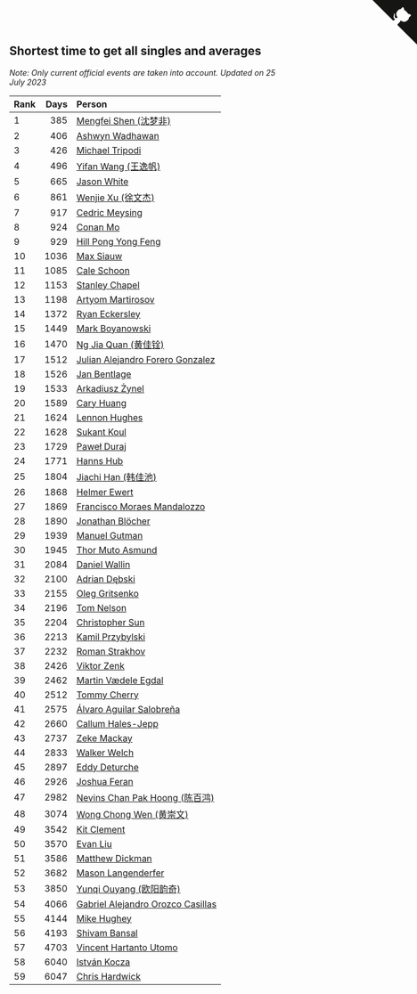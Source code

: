 ## Shortest time to get all singles and averages

*Note: Only current official events are taken into account.*
*Updated on 25 July 2023*

| Rank | Days | Person |
| :--- | ---: | :--- |
| 1 | 385 | [Mengfei Shen (沈梦非)](https://www.worldcubeassociation.org/persons/2018SHEN07) |
| 2 | 406 | [Ashwyn Wadhawan](https://www.worldcubeassociation.org/persons/2022WADH02) |
| 3 | 426 | [Michael Tripodi](https://www.worldcubeassociation.org/persons/2021TRIP01) |
| 4 | 496 | [Yifan Wang (王逸帆)](https://www.worldcubeassociation.org/persons/2017WANY29) |
| 5 | 665 | [Jason White](https://www.worldcubeassociation.org/persons/2016WHIT16) |
| 6 | 861 | [Wenjie Xu (徐文杰)](https://www.worldcubeassociation.org/persons/2016XUWE02) |
| 7 | 917 | [Cedric Meysing](https://www.worldcubeassociation.org/persons/2017MEYS02) |
| 8 | 924 | [Conan Mo](https://www.worldcubeassociation.org/persons/2020MOCO01) |
| 9 | 929 | [Hill Pong Yong Feng](https://www.worldcubeassociation.org/persons/2017FENG10) |
| 10 | 1036 | [Max Siauw](https://www.worldcubeassociation.org/persons/2017SIAU02) |
| 11 | 1085 | [Cale Schoon](https://www.worldcubeassociation.org/persons/2014SCHO02) |
| 12 | 1153 | [Stanley Chapel](https://www.worldcubeassociation.org/persons/2016CHAP04) |
| 13 | 1198 | [Artyom Martirosov](https://www.worldcubeassociation.org/persons/2016MART29) |
| 14 | 1372 | [Ryan Eckersley](https://www.worldcubeassociation.org/persons/2019ECKE02) |
| 15 | 1449 | [Mark Boyanowski](https://www.worldcubeassociation.org/persons/2014BOYA01) |
| 16 | 1470 | [Ng Jia Quan (黄佳铨)](https://www.worldcubeassociation.org/persons/2015QUAN03) |
| 17 | 1512 | [Julian Alejandro Forero Gonzalez](https://www.worldcubeassociation.org/persons/2018GONZ30) |
| 18 | 1526 | [Jan Bentlage](https://www.worldcubeassociation.org/persons/2010BENT01) |
| 19 | 1533 | [Arkadiusz Żynel](https://www.worldcubeassociation.org/persons/2018ZYNE01) |
| 20 | 1589 | [Cary Huang](https://www.worldcubeassociation.org/persons/2015HUAN48) |
| 21 | 1624 | [Lennon Hughes](https://www.worldcubeassociation.org/persons/2017HUGH04) |
| 22 | 1628 | [Sukant Koul](https://www.worldcubeassociation.org/persons/2014KOUL01) |
| 23 | 1729 | [Paweł Duraj](https://www.worldcubeassociation.org/persons/2016DURA09) |
| 24 | 1771 | [Hanns Hub](https://www.worldcubeassociation.org/persons/2013HUBH01) |
| 25 | 1804 | [Jiachi Han (韩佳池)](https://www.worldcubeassociation.org/persons/2014HANJ02) |
| 26 | 1868 | [Helmer Ewert](https://www.worldcubeassociation.org/persons/2015EWER01) |
| 27 | 1869 | [Francisco Moraes Mandalozzo](https://www.worldcubeassociation.org/persons/2017MAND13) |
| 28 | 1890 | [Jonathan Blöcher](https://www.worldcubeassociation.org/persons/2018BLOC01) |
| 29 | 1939 | [Manuel Gutman](https://www.worldcubeassociation.org/persons/2017GUTM01) |
| 30 | 1945 | [Thor Muto Asmund](https://www.worldcubeassociation.org/persons/2017ASMU01) |
| 31 | 2084 | [Daniel Wallin](https://www.worldcubeassociation.org/persons/2013WALL03) |
| 32 | 2100 | [Adrian Dębski](https://www.worldcubeassociation.org/persons/2017DEBS01) |
| 33 | 2155 | [Oleg Gritsenko](https://www.worldcubeassociation.org/persons/2011GRIT01) |
| 34 | 2196 | [Tom Nelson](https://www.worldcubeassociation.org/persons/2013NELS01) |
| 35 | 2204 | [Christopher Sun](https://www.worldcubeassociation.org/persons/2017SUNC02) |
| 36 | 2213 | [Kamil Przybylski](https://www.worldcubeassociation.org/persons/2016PRZY01) |
| 37 | 2232 | [Roman Strakhov](https://www.worldcubeassociation.org/persons/2012STRA02) |
| 38 | 2426 | [Viktor Zenk](https://www.worldcubeassociation.org/persons/2016ZENK01) |
| 39 | 2462 | [Martin Vædele Egdal](https://www.worldcubeassociation.org/persons/2013EGDA02) |
| 40 | 2512 | [Tommy Cherry](https://www.worldcubeassociation.org/persons/2015CHER07) |
| 41 | 2575 | [Álvaro Aguilar Salobreña](https://www.worldcubeassociation.org/persons/2015SALO01) |
| 42 | 2660 | [Callum Hales-Jepp](https://www.worldcubeassociation.org/persons/2012HALE01) |
| 43 | 2737 | [Zeke Mackay](https://www.worldcubeassociation.org/persons/2015MACK06) |
| 44 | 2833 | [Walker Welch](https://www.worldcubeassociation.org/persons/2011WELC01) |
| 45 | 2897 | [Eddy Deturche](https://www.worldcubeassociation.org/persons/2014DETU01) |
| 46 | 2926 | [Joshua Feran](https://www.worldcubeassociation.org/persons/2011FERA01) |
| 47 | 2982 | [Nevins Chan Pak Hoong (陈百鸿)](https://www.worldcubeassociation.org/persons/2010CHAN20) |
| 48 | 3074 | [Wong Chong Wen (黄崇文)](https://www.worldcubeassociation.org/persons/2014WENW01) |
| 49 | 3542 | [Kit Clement](https://www.worldcubeassociation.org/persons/2008CLEM01) |
| 50 | 3570 | [Evan Liu](https://www.worldcubeassociation.org/persons/2009LIUE01) |
| 51 | 3586 | [Matthew Dickman](https://www.worldcubeassociation.org/persons/2013DICK01) |
| 52 | 3682 | [Mason Langenderfer](https://www.worldcubeassociation.org/persons/2013LANG03) |
| 53 | 3850 | [Yunqi Ouyang (欧阳韵奇)](https://www.worldcubeassociation.org/persons/2007YUNQ01) |
| 54 | 4066 | [Gabriel Alejandro Orozco Casillas](https://www.worldcubeassociation.org/persons/2008CASI01) |
| 55 | 4144 | [Mike Hughey](https://www.worldcubeassociation.org/persons/2007HUGH01) |
| 56 | 4193 | [Shivam Bansal](https://www.worldcubeassociation.org/persons/2011BANS02) |
| 57 | 4703 | [Vincent Hartanto Utomo](https://www.worldcubeassociation.org/persons/2010UTOM01) |
| 58 | 6040 | [István Kocza](https://www.worldcubeassociation.org/persons/2005KOCZ01) |
| 59 | 6047 | [Chris Hardwick](https://www.worldcubeassociation.org/persons/2003HARD01) |


<a href="https://github.com/JustinTimeCuber/wca_statistics" class="github-corner" aria-label="View source on Github"><svg width="80" height="80" viewBox="0 0 250 250" style="fill:#151513; color:#fff; position: absolute; top: 0; border: 0; right: 0;" aria-hidden="true"><path d="M0,0 L115,115 L130,115 L142,142 L250,250 L250,0 Z"></path><path d="M128.3,109.0 C113.8,99.7 119.0,89.6 119.0,89.6 C122.0,82.7 120.5,78.6 120.5,78.6 C119.2,72.0 123.4,76.3 123.4,76.3 C127.3,80.9 125.5,87.3 125.5,87.3 C122.9,97.6 130.6,101.9 134.4,103.2" fill="currentColor" style="transform-origin: 130px 106px;" class="octo-arm"></path><path d="M115.0,115.0 C114.9,115.1 118.7,116.5 119.8,115.4 L133.7,101.6 C136.9,99.2 139.9,98.4 142.2,98.6 C133.8,88.0 127.5,74.4 143.8,58.0 C148.5,53.4 154.0,51.2 159.7,51.0 C160.3,49.4 163.2,43.6 171.4,40.1 C171.4,40.1 176.1,42.5 178.8,56.2 C183.1,58.6 187.2,61.8 190.9,65.4 C194.5,69.0 197.7,73.2 200.1,77.6 C213.8,80.2 216.3,84.9 216.3,84.9 C212.7,93.1 206.9,96.0 205.4,96.6 C205.1,102.4 203.0,107.8 198.3,112.5 C181.9,128.9 168.3,122.5 157.7,114.1 C157.9,116.9 156.7,120.9 152.7,124.9 L141.0,136.5 C139.8,137.7 141.6,141.9 141.8,141.8 Z" fill="currentColor" class="octo-body"></path></svg></a><style>.github-corner:hover .octo-arm{animation:octocat-wave 560ms ease-in-out}@keyframes octocat-wave{0%,100%{transform:rotate(0)}20%,60%{transform:rotate(-25deg)}40%,80%{transform:rotate(10deg)}}@media (max-width:500px){.github-corner:hover .octo-arm{animation:none}.github-corner .octo-arm{animation:octocat-wave 560ms ease-in-out}}</style>
